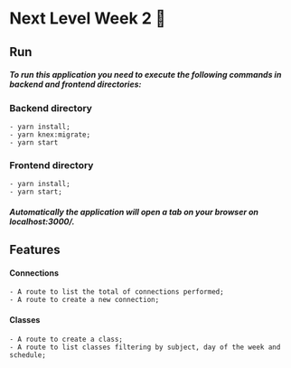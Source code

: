 # Next Level Week 2 🚀

## Run

##### To run this application you need to execute the following commands in backend and frontend directories: 
      
### Backend directory
    - yarn install;
    - yarn knex:migrate;
    - yarn start
### Frontend directory
    - yarn install;
    - yarn start;
    
##### Automatically the application will open a tab on your browser on localhost:3000/.

## Features

#### Connections
    - A route to list the total of connections performed;
    - A route to create a new connection;

#### Classes
    - A route to create a class;
    - A route to list classes filtering by subject, day of the week and schedule;

